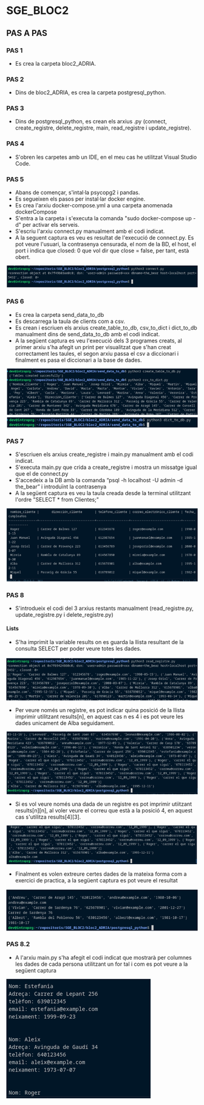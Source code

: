 # SGE_BLOC2

## PAS A PAS

### PAS 1
- Es crea la carpeta bloc2_ADRIA.

### PAS 2
- Dins de bloc2_ADRIA, es crea la carpeta postgresql_python.

### PAS 3
- Dins de postgresql_python, es crean els arxius .py (connect, create_registre, delete_registre, main, read_registre i update_registre).

### PAS 4
- S'obren les carpetes amb un IDE, en el meu cas he utilitzat Visual Studio Code.

### PAS 5
- Abans de començar, s'intal·la psycopg2 i pandas.
- Es segueixen els pasos per instal·lar docker engine.
- Es crea l'arxiu docker-compose.yml a una carpeta anomenada dockerCompose
- S'entra a la carpeta i s'executa la comanda "sudo docker-compose up -d" per activar els serveis.
- S'escriu l'arxiu connect.py manualment amb el codi indicat.
- A la seguent captura es veu es resultat de l'execució de connect.py. Es pot veure l'usuari, la contrasenya censurada, el nom de la BD, el host, el port i indica que closed: 0 que vol dir que close = false, per tant, està obert.

![alttext](img/Connect.png "Connect")

### PAS 6 
- Es crea la carpeta send_data_to_db
- Es descarrega la taula de clients com a csv.
- Es crean i escriuen els arxius create_table_to_db, csv_to_dict i dict_to_db manualment dins de send_data_to_db amb el codi indicat.
- A la següent captura es veu l'execució dels 3 programes creats, al primer arxiu s'ha afegit un print per visualitzat que s'han creat correctament les taules, el segon arxiu passa el csv a diccionari i finalment es pasa el diccionari a la base de dades.

![alttext](img/send_data_to_db.png "Connect")

### PAS 7
- S'escriuen els arxius create_registre i main.py manualment amb el codi indicat.
- S'executa main.py que crida a create_registre i mostra un missatge igual que el de connect.py
- S'accedeix a la DB amb la comanda “psql -h localhost -U admin -d the_bear” i introduïnt la contrasenya
- A la següent captura es veu la taula creada desde la terminal utilitzant l'ordre "SELECT * from Clientes;"

![alttext](img/selectFromClientes.png "Taula")

### PAS 8
- S'introdueix el codi del 3 arxius restants manualment (read_registre.py, update_registre.py i delete_registre.py)

#### Lists
- S'ha imprimit la variable results on es guarda la llista resultant de la consulta SELECT per poder veure totes les dades.

![alttext](img/list1.png "List1")

- Per veure només un registre, es pot indicar quina posició de la llista imprimir utilitzant results[n], en aquest cas n es 4 i es pot veure les dades unicament de Alba seguidament.

![alttext](img/list2.png "List2")

- Si es vol veure només una dada de un registre es pot imprimir utiitzant results[n][n], al voler veure el correu que està a la posició 4, en aquest cas s'utilitza results[4][3].

![alttext](img/list3.png "List3")

- Finalment es volen extreure certes dades de la mateixa forma com a exercici de practica, a la següent captura es pot veure el resultat

![alttext](img/list_mini_exercici.png "List exercici")

### PAS 8.2
- A l'arxiu main.py s'ha afegit el codi indicat que mostrarà per columnes les dades de cada persona utilitzant un for tal i com es pot veure a la següent captura

![alttext](img/main_canviat.png "main canviat")

